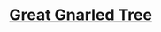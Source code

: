 # [Great Gnarled Tree](https://www.mousehuntgame.com/preferences.php?tab=mousehunt-improved-settings#mousehunt-improved-settings-location-hud)
